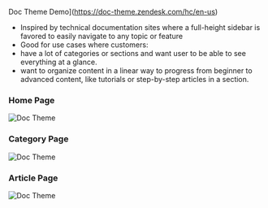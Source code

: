 Doc Theme Demo](https://doc-theme.zendesk.com/hc/en-us)

- Inspired by technical documentation sites where a full-height sidebar is favored to easily navigate to any topic or feature
- Good for use cases where customers:
- have a lot of categories or sections and want user to be able to see everything at a glance.
- want to organize content in a linear way to progress from beginner to advanced content, like tutorials or step-by-step articles in a section.


### Home Page

![Doc Theme](../screenshots/doc/home.png)


### Category Page

![Doc Theme](../screenshots/doc/category.png)

### Article Page

![Doc Theme](../screenshots/doc/article.png)
